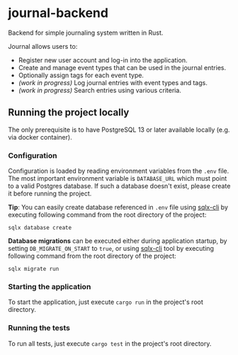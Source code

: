 # journal-backend

Backend for simple journaling system written in Rust.

Journal allows users to:
* Register new user account and log-in into the application.
* Create and manage event types that can be used in the journal entries.
* Optionally assign tags for each event type.
* _(work in progress)_ Log journal entries with event types and tags.
* _(work in progress)_ Search entries using various criteria.

## Running the project locally

The only prerequisite is to have PostgreSQL 13 or later available locally (e.g. via docker container).

### Configuration

Configuration is loaded by reading environment variables from the `.env` file.
The most important environment variable is `DATABASE_URL` which must point to a valid Postgres database.
If such a database doesn't exist, please create it before running the project.

**Tip**: You can easily create database referenced in `.env` file using [sqlx-cli](https://crates.io/crates/sqlx-cli)
by executing following command from the root directory of the project:

```
sqlx database create
```

**Database migrations** can be executed either during application startup, by setting `DB_MIGRATE_ON_START` to `true`,
or using [sqlx-cli](https://crates.io/crates/sqlx-cli) tool by executing following command from the root directory of the project:

```
sqlx migrate run
```

### Starting the application

To start the application, just execute `cargo run` in the project's root directory.

### Running the tests

To run all tests, just execute `cargo test` in the project's root directory.